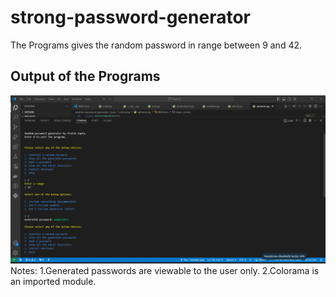 # strong-password-generator
The Programs gives the random password in range between 9 and 42.
## Output of the Programs 
![Output Main.py](https://github.com/gpratik143/RandomPasswordGenerator/blob/main/Output.png)
Notes: 
1.Generated passwords are viewable to the user only.
2.Colorama is an imported module.
